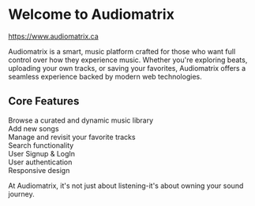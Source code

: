 # Welcome to Audiomatrix

https://www.audiomatrix.ca

Audiomatrix is a smart, music platform crafted for those who want full control over how they experience music.
Whether you're exploring beats, uploading your own tracks, or saving your favorites,
Audiomatrix offers a seamless experience backed by modern web technologies.

## Core Features

Browse a curated and dynamic music library  
Add new songs  
Manage and revisit your favorite tracks  
Search functionality  
User Signup & LogIn  
User authentication  
Responsive design

At Audiomatrix, it's not just about listening-it's about owning your sound journey.
